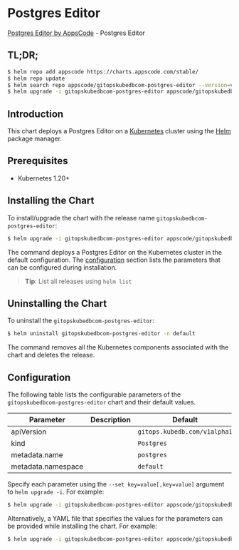 # Postgres Editor

[Postgres Editor by AppsCode](https://appscode.com) - Postgres Editor

## TL;DR;

```bash
$ helm repo add appscode https://charts.appscode.com/stable/
$ helm repo update
$ helm search repo appscode/gitopskubedbcom-postgres-editor --version=v0.25.0
$ helm upgrade -i gitopskubedbcom-postgres-editor appscode/gitopskubedbcom-postgres-editor -n default --create-namespace --version=v0.25.0
```

## Introduction

This chart deploys a Postgres Editor on a [Kubernetes](http://kubernetes.io) cluster using the [Helm](https://helm.sh) package manager.

## Prerequisites

- Kubernetes 1.20+

## Installing the Chart

To install/upgrade the chart with the release name `gitopskubedbcom-postgres-editor`:

```bash
$ helm upgrade -i gitopskubedbcom-postgres-editor appscode/gitopskubedbcom-postgres-editor -n default --create-namespace --version=v0.25.0
```

The command deploys a Postgres Editor on the Kubernetes cluster in the default configuration. The [configuration](#configuration) section lists the parameters that can be configured during installation.

> **Tip**: List all releases using `helm list`

## Uninstalling the Chart

To uninstall the `gitopskubedbcom-postgres-editor`:

```bash
$ helm uninstall gitopskubedbcom-postgres-editor -n default
```

The command removes all the Kubernetes components associated with the chart and deletes the release.

## Configuration

The following table lists the configurable parameters of the `gitopskubedbcom-postgres-editor` chart and their default values.

|     Parameter      | Description |                 Default                 |
|--------------------|-------------|-----------------------------------------|
| apiVersion         |             | <code>gitops.kubedb.com/v1alpha1</code> |
| kind               |             | <code>Postgres</code>                   |
| metadata.name      |             | <code>postgres</code>                   |
| metadata.namespace |             | <code>default</code>                    |


Specify each parameter using the `--set key=value[,key=value]` argument to `helm upgrade -i`. For example:

```bash
$ helm upgrade -i gitopskubedbcom-postgres-editor appscode/gitopskubedbcom-postgres-editor -n default --create-namespace --version=v0.25.0 --set apiVersion=gitops.kubedb.com/v1alpha1
```

Alternatively, a YAML file that specifies the values for the parameters can be provided while
installing the chart. For example:

```bash
$ helm upgrade -i gitopskubedbcom-postgres-editor appscode/gitopskubedbcom-postgres-editor -n default --create-namespace --version=v0.25.0 --values values.yaml
```

